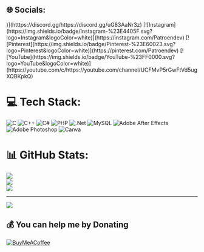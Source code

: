 
## 🌐 Socials:
</p>)](htttps://discord.gg/https://discord.gg/uG83AaNr3z) [![Instagram](https://img.shields.io/badge/Instagram-%23E4405F.svg?logo=Instagram&logoColor=white)](https://instagram.com/Patroendev) [![Pinterest](https://img.shields.io/badge/Pinterest-%23E60023.svg?logo=Pinterest&logoColor=white)](https://pinterest.com/Patroendev) [![YouTube](https://img.shields.io/badge/YouTube-%23FF0000.svg?logo=YouTube&logoColor=white)](https://youtube.com/c/https://youtube.com/channel/UCFMvP5rGwFtVd5ugXQBKpkQ) 

# 💻 Tech Stack:
![C](https://img.shields.io/badge/c-%2300599C.svg?style=flat&logo=c&logoColor=white) ![C++](https://img.shields.io/badge/c++-%2300599C.svg?style=flat&logo=c%2B%2B&logoColor=white) ![C#](https://img.shields.io/badge/c%23-%23239120.svg?style=flat&logo=c-sharp&logoColor=white) ![PHP](https://img.shields.io/badge/php-%23777BB4.svg?style=flat&logo=php&logoColor=white) ![.Net](https://img.shields.io/badge/.NET-5C2D91?style=flat&logo=.net&logoColor=white) ![MySQL](https://img.shields.io/badge/mysql-%2300f.svg?style=flat&logo=mysql&logoColor=white) ![Adobe After Effects](https://img.shields.io/badge/Adobe%20After%20Effects-9999FF.svg?style=flat&logo=Adobe%20After%20Effects&logoColor=white) ![Adobe Photoshop](https://img.shields.io/badge/adobephotoshop-%2331A8FF.svg?style=flat&logo=adobephotoshop&logoColor=white) ![Canva](https://img.shields.io/badge/Canva-%2300C4CC.svg?style=flat&logo=Canva&logoColor=white)
# 📊 GitHub Stats:
![](https://github-readme-stats.vercel.app/api?username=PatroenDev&theme=vue-dark&hide_border=false&include_all_commits=false&count_private=false)<br/>
![](https://github-readme-streak-stats.herokuapp.com/?user=PatroenDev&theme=vue-dark&hide_border=false)<br/>
![](https://github-readme-stats.vercel.app/api/top-langs/?username=PatroenDev&theme=vue-dark&hide_border=false&include_all_commits=false&count_private=false&layout=compact)

---
[![](https://visitcount.itsvg.in/api?id=PatroenDev&icon=5&color=8)](https://visitcount.itsvg.in)

  ## 💰 You can help me by Donating
  [![BuyMeACoffee](https://img.shields.io/badge/Buy%20Me%20a%20Coffee-ffdd00?style=for-the-badge&logo=buy-me-a-coffee&logoColor=black)](https://buymeacoffee.com/Patroendev) 

  <!-- Proudly created with GPRM ( https://gprm.itsvg.in ) -->
  
